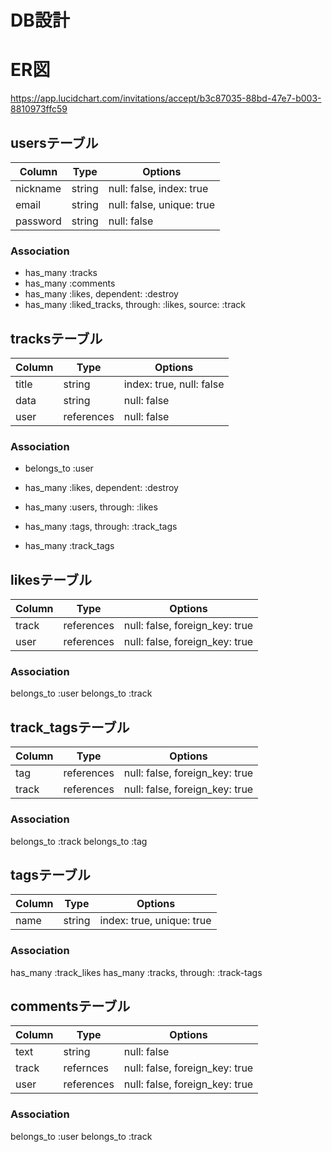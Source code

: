 # DB設計

# ER図
https://app.lucidchart.com/invitations/accept/b3c87035-88bd-47e7-b003-8810973ffc59

## usersテーブル
|Column|Type|Options|
|------|----|-------|
|nickname|string|null: false, index: true|
|email|string|null: false, unique: true|
|password|string|null: false|

### Association
 - has_many :tracks
 - has_many :comments
 - has_many :likes, dependent: :destroy
 - has_many :liked_tracks, through: :likes, source: :track


## tracksテーブル
|Column|Type|Options|
|------|----|-------|
|title|string|index: true, null: false|
|data|string|null: false|
|user|references|null: false|

### Association
 - belongs_to :user

 - has_many :likes, dependent: :destroy
 - has_many :users, through: :likes

 - has_many :tags, through: :track_tags
 - has_many :track_tags

## likesテーブル
|Column|Type|Options|
|------|----|-------|
|track|references|null: false, foreign_key: true|
|user|references|null: false, foreign_key: true|

### Association
belongs_to :user
belongs_to :track

## track_tagsテーブル
|Column|Type|Options|
|------|----|-------|
|tag|references|null: false, foreign_key: true|
|track|references|null: false, foreign_key: true|
### Association
belongs_to :track
belongs_to :tag

## tagsテーブル
|Column|Type|Options|
|------|----|-------|
|name|string|index: true, unique: true|

### Association
has_many :track_likes
has_many :tracks, through: :track-tags

## commentsテーブル
|Column|Type|Options|
|------|----|-------|
|text|string|null: false|
|track|refernces|null: false, foreign_key: true|
|user|references|null: false, foreign_key: true|

### Association
belongs_to :user
belongs_to :track

